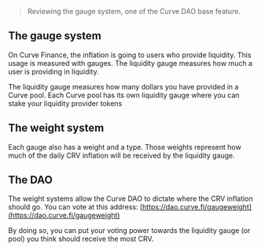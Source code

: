 > Reviewing the gauge system, one of the Curve DAO base feature.

## **The gauge system**

On Curve Finance, the inflation is going to users who provide liquidity. This usage is measured with gauges. The liquidity gauge measures how much a user is providing in liquidity.

The liquidity gauge measures how many dollars you have provided in a Curve pool. Each Curve pool has its own liquidity gauge where you can stake your liquidity provider tokens

## **The weight system**

Each gauge also has a weight and a type. Those weights represent how much of the daily CRV inflation will be received by the liquidity gauge.

## **The DAO**

The weight systems allow the Curve DAO to dictate where the CRV inflation should go. You can vote at this address: [https://dao.curve.fi/gaugeweight](https://dao.curve.fi/gaugeweight)​

By doing so, you can put your voting power towards the liquidity gauge (or pool) you think should receive the most CRV.
